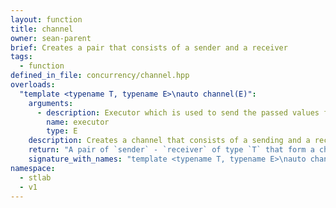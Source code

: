 ```yaml
---
layout: function
title: channel
owner: sean-parent
brief: Creates a pair that consists of a sender and a receiver
tags:
  - function
defined_in_file: concurrency/channel.hpp
overloads:
  "template <typename T, typename E>\nauto channel(E)":
    arguments:
      - description: Executor which is used to send the passed values from the sender down to the receiver.
        name: executor
        type: E
    description: Creates a channel that consists of a sending and a receiving part of the channel.
    return: "A pair of `sender` - `receiver` of type `T` that form a channel in case that `T` is not of type `void`. In case of type `void` it returns only a channel of type `void`."
    signature_with_names: "template <typename T, typename E>\nauto channel(E executor)"
namespace:
  - stlab
  - v1
---
```

